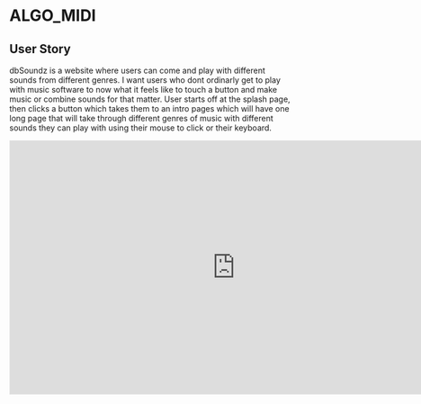 # ALGO_MIDI

## User Story 
dbSoundz is a website where users can come and play with different sounds from different genres. I want users who dont ordinarly get to play with music software to now what it feels like to touch a button and make music or combine sounds for that matter. 
User starts off at the splash page, then clicks a button which takes them to an intro pages which will have one long page that will take through different genres of music with different sounds they can play with using their mouse to click or their keyboard.


<iframe style="border: 1px solid rgba(0, 0, 0, 0.1);" width="800" height="450" src="https://www.figma.com/embed?embed_host=share&url=https%3A%2F%2Fwww.figma.com%2Ffile%2Fnx0H7fQBr1BvCwrdgVQBWV%2FUntitled%3Fnode-id%3D1%253A10&chrome=DOCUMENTATION" allowfullscreen></iframe>